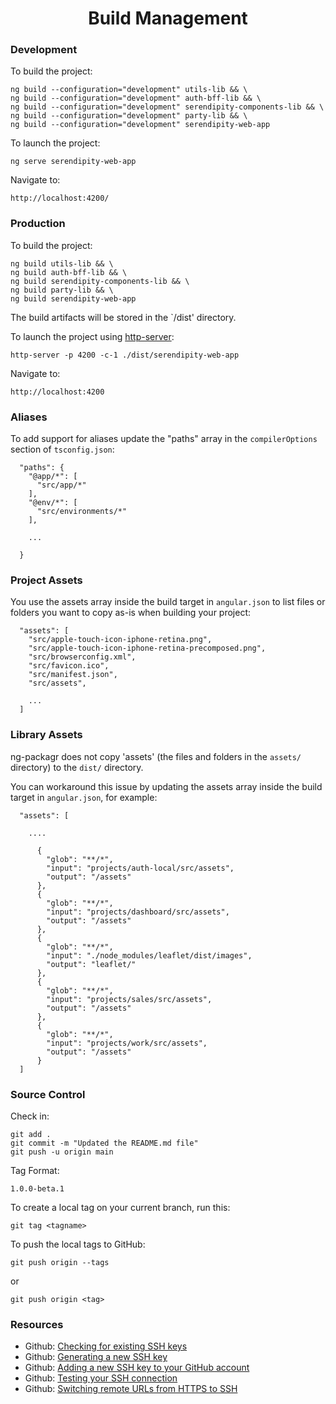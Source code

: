 <h1 align="center">Build Management</h1>

### Development

To build the project:

```
ng build --configuration="development" utils-lib && \
ng build --configuration="development" auth-bff-lib && \
ng build --configuration="development" serendipity-components-lib && \
ng build --configuration="development" party-lib && \
ng build --configuration="development" serendipity-web-app
```
       
To launch the project:

```
ng serve serendipity-web-app
```

Navigate to:

```
http://localhost:4200/
```

### Production

To build the project:

```
ng build utils-lib && \
ng build auth-bff-lib && \
ng build serendipity-components-lib && \
ng build party-lib && \
ng build serendipity-web-app
```

The build artifacts will be stored in the `/dist' directory. 

To launch the project using [http-server](https://github.com/indexzero/http-server):

```
http-server -p 4200 -c-1 ./dist/serendipity-web-app
```

Navigate to:

```
http://localhost:4200
```

### Aliases

To add support for aliases update the "paths" array in the `compilerOptions` section of `tsconfig.json`:

```
  "paths": {
    "@app/*": [
      "src/app/*"
    ],
    "@env/*": [
      "src/environments/*"
    ],

    ...
    
  }
```

### Project Assets

You use the assets array inside the build target in `angular.json` to list files or folders you want to copy as-is when building your project:

```
  "assets": [
    "src/apple-touch-icon-iphone-retina.png",
    "src/apple-touch-icon-iphone-retina-precomposed.png",
    "src/browserconfig.xml",
    "src/favicon.ico",
    "src/manifest.json",
    "src/assets",
    
    ...
  ]
```

### Library Assets

ng-packagr does not copy 'assets' (the files and folders in the `assets/` directory) to the `dist/` directory.

You can workaround this issue by updating the assets array inside the build target in `angular.json`, for example:

```
  "assets": [
   
    ....
    
      {
        "glob": "**/*",
        "input": "projects/auth-local/src/assets",
        "output": "/assets"
      },
      {
        "glob": "**/*",
        "input": "projects/dashboard/src/assets",
        "output": "/assets"
      },
      {
        "glob": "**/*",
        "input": "./node_modules/leaflet/dist/images",
        "output": "leaflet/"
      },
      {
        "glob": "**/*",
        "input": "projects/sales/src/assets",
        "output": "/assets"
      },
      {
        "glob": "**/*",
        "input": "projects/work/src/assets",
        "output": "/assets"
      }
  ]
```

### Source Control

Check in:

```
git add .
git commit -m "Updated the README.md file"
git push -u origin main
```

Tag Format:

```
1.0.0-beta.1
```

To create a local tag on your current branch, run this:

```
git tag <tagname>
```

To push the local tags to GitHub:

```
git push origin --tags
```

or

```
git push origin <tag>
```

### Resources

* Github: [Checking for existing SSH keys](https://docs.github.com/en/github/authenticating-to-github/checking-for-existing-ssh-keys)
* Github: [Generating a new SSH key](https://docs.github.com/en/github/authenticating-to-github/generating-a-new-ssh-key-and-adding-it-to-the-ssh-agent#generating-a-new-ssh-key)
* Github: [Adding a new SSH key to your GitHub account](https://docs.github.com/en/github/authenticating-to-github/adding-a-new-ssh-key-to-your-github-account)
* Github: [Testing your SSH connection](https://docs.github.com/en/github/authenticating-to-github/testing-your-ssh-connection)
* Github: [Switching remote URLs from HTTPS to SSH](https://docs.github.com/en/github/using-git/changing-a-remotes-url#switching-remote-urls-from-https-to-ssh)
